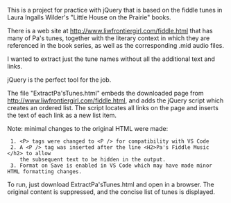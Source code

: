 This is a project for practice with jQuery that is based on the fiddle tunes in Laura Ingalls Wilder's "Little House on the Prairie" books. 

There is a web site at http://www.liwfrontiergirl.com/fiddle.html that has many of Pa's tunes, together with the literary context in which they are referenced in the book series, as well as the corresponding .mid audio files. 

I wanted to extract just the tune names without all the additional text and links. 

jQuery is the perfect tool for the job. 

The file "ExtractPa'sTunes.html" embeds the downloaded page from http://www.liwfrontiergirl.com/fiddle.html, and adds the jQuery script which creates an ordered list. 
The script locates all links on the page and inserts the text of each link as a new list item. 

Note: minimal changes to the original HTML were made:
```
 1. <P> tags were changed to <P /> for compatibility with VS Code
 2. A <P /> tag was inserted after the line <H2>Pa's Fiddle Music </h2> to allow
    the subsequent text to be hidden in the output. 
 3. Format on Save is enabled in VS Code which may have made minor HTML formatting changes.
 ```
 
To run, just download ExtractPa'sTunes.html and open in a browser. The original content is suppressed, and the concise list of tunes is displayed. 
